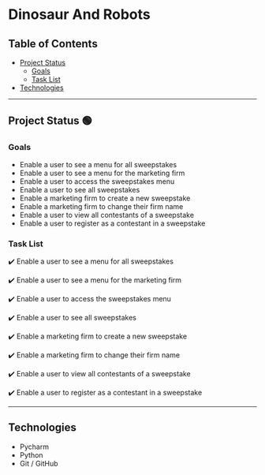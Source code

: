 # Dinosaur And Robots

## Table of Contents
- [Project Status](#project-status)
   - [Goals](#goals)
   - [Task List](#task-list)
- [Technologies](#technologies)

---
## Project Status :green_circle:
### Goals
- Enable a user to see a menu for all sweepstakes
- Enable a user to see a menu for the marketing firm
- Enable a user to access the sweepstakes menu
- Enable a user to see all sweepstakes
- Enable a marketing firm to create a new sweepstake
- Enable a marketing firm to change their firm name
- Enable a user to view all contestants of a sweepstake
- Enable a user to register as a contestant in a sweepstake

### Task List
:heavy_check_mark: Enable a user to see a menu for all sweepstakes

:heavy_check_mark: Enable a user to see a menu for the marketing firm

:heavy_check_mark: Enable a user to access the sweepstakes menu

:heavy_check_mark: Enable a user to see all sweepstakes

:heavy_check_mark: Enable a marketing firm to create a new sweepstake

:heavy_check_mark: Enable a marketing firm to change their firm name

:heavy_check_mark: Enable a user to view all contestants of a sweepstake

:heavy_check_mark: Enable a user to register as a contestant in a sweepstake

<!--- 
Emojis for the Task List:
DONE =      :heavy_check_mark:
NOT DONE =  :x:
WIP =       :recycle:
BUGGED =    :warning:
 --->
 
---
## Technologies
- Pycharm
- Python
- Git / GitHub
